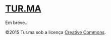 [TUR.MA](http://tur.ma)
=========================

Em breve...

©2015 Tur.ma sob a licença [Creative Commons](http://creativecommons.org/licenses/by/3.0/br/).
